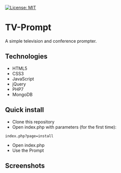 
[![License: MIT](https://img.shields.io/badge/License-MIT-yellow.svg)](https://opensource.org/licenses/MIT)
# TV-Prompt
A simple television and conference prompter. 
## Technologies
* HTML5
* CSS3
* JavaScript
* jQuery
* PHP7
* MongoDB
## Quick install
* Clone this repository
* Open index.php with parameters (for the first time):
```
index.php?page=install
```
* Open index.php
* Use the Prompt

## Screenshots

